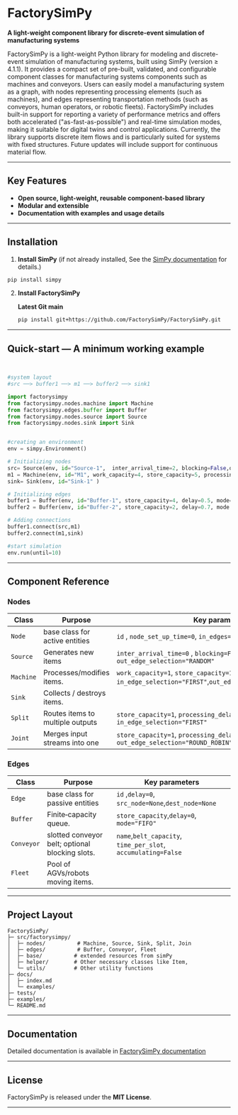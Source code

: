 
# FactorySimPy

**A light-weight component library for discrete-event simulation of manufacturing systems**

<!-- [![PyPI](https://img.shields.io/pypi/v/factorysimpy?color=informational)](https://pypi.org/project/factorysimpy/)
[![Python >= 3.8](https://img.shields.io/pypi/pyversions/factorysimpy)](https://pypi.org/project/factorysimpy/)
[![License: MIT](https://img.shields.io/badge/license-MIT-yellow.svg)](LICENSE) -->

FactorySimPy is a light-weight Python library for modeling and discrete-event simulation of manufacturing systems, built using SimPy (version ≥ 4.1.1). It provides a compact set of pre-built, validated, and configurable component classes for manufacturing systems components such as machines and conveyors. Users can easily model a manufacturing system as a graph, with nodes representing processing elements (such as machines), and edges representing transportation methods (such as conveyors, human operators, or robotic fleets). FactorySimPy includes built-in support for reporting a variety of performance metrics and offers both accelerated ("as-fast-as-possible") and real-time simulation modes, making it suitable for digital twins and control applications. Currently, the library supports discrete item flows and is particularly suited for systems with fixed structures. Future updates will include support for continuous material flow.

---

## Key Features
* **Open source, light-weight, reusable component-based library** 
* **Modular and extensible** 
* **Documentation with examples and usage details** 



---

## Installation
 
 1. **Install SimPy** (if not already installed, See the [SimPy documentation](https://simpy.readthedocs.io/en/4.1.1/) for details.)

   ```bash
   pip install simpy
   ```
 

2. **Install FactorySimPy**

   <!--- **PyPI (recommended)**
   ```bash
   pip install factorysimpy
   ``` --->

   **Latest Git main**
   ```bash
   pip install git+https://github.com/FactorySimPy/FactorySimPy.git
   ```

---

## Quick‑start — A minimum working example

```python


#system layout
#src ──> buffer1 ──> m1 ──> buffer2 ──> sink1

import factorysimpy
from factorysimpy.nodes.machine import Machine
from factorysimpy.edges.buffer import Buffer
from factorysimpy.nodes.source import Source
from factorysimpy.nodes.sink import Sink


#creating an environment
env = simpy.Environment()

# Initializing nodes
src= Source(env, id="Source-1",  inter_arrival_time=2, blocking=False,out_edge_selection="RANDOM" )
m1 = Machine(env, id="M1", work_capacity=4, store_capacity=5, processing_delay=1.3, in_edge_selection="FIRST", out_edge_selection="FIRST")
sink= Sink(env, id="Sink-1" )

# Initializing edges
buffer1 = Buffer(env, id="Buffer-1", store_capacity=4, delay=0.5, mode="FIFO")
buffer2 = Buffer(env, id="Buffer-2", store_capacity=2, delay=0.7, mode ="LIFO")

# Adding connections
buffer1.connect(src,m1)
buffer2.connect(m1,sink)

#start simulation
env.run(until=10)

```



---

## Component Reference

### Nodes 
| Class | Purpose | Key parameters |
|-------|---------|----------------|
| `Node`   | base class for active entities | `id` , `node_set_up_time=0`, `in_edges=None`,`out_edges=None`  |
| `Source`  | Generates new items | `inter_arrival_time=0` , `blocking=False` , `out_edge_selection="RANDOM"`   |
| `Machine` | Processes/modifies items.| `work_capacity=1`, `store_capacity=1`, `processing_delay=0`, `in_edge_selection="FIRST"`,`out_edge_selection="ROUND_ROBIN"`|
| `Sink`    | Collects / destroys items.
| `Split`   | Routes items to multiple outputs  | `store_capacity=1`, `processing_delay=0`, `in_edge_selection="FIRST"` |
| `Joint`    | Merges input streams into one | `store_capacity=1`, `processing_delay=0`, `out_edge_selection="ROUND_ROBIN"`|


### Edges 
| Class | Purpose | Key parameters |
|-------|---------|----------------|
| `Edge`   | base class for passive entities | `id` ,`delay=0`, `src_node=None`,`dest_node=None`  |
| `Buffer`  | Finite‑capacity queue. | `store_capacity`,`delay=0`, `mode="FIFO"`|
| `Conveyor` | slotted conveyor belt; optional blocking slots. | `name`,`belt_capacity`, `time_per_slot`, `accumulating=False` |
| `Fleet` | Pool of AGVs/robots moving items. | 


---

## Project Layout
```
FactorySimPy/
├─ src/factorysimpy/
│  ├─ nodes/          # Machine, Source, Sink, Split, Join
│  ├─ edges/          # Buffer, Conveyor, Fleet
│  ├─ base/          # extended resources from simPy
│  ├─ helper/        # Other necessary classes like Item, 
│  └─ utils/         # Other utility functions
├─ docs/
│  ├─ index.md
│  └─ examples/
├─ tests/
├─ examples/
└─ README.md
```
---

## Documentation

Detailed documentation is available in [FactorySimPy documentation](https://factorysimpy.github.io/FactorySimPy/)



---


## License

FactorySimPy is released under the **MIT License**.

---



